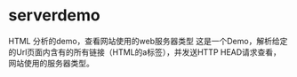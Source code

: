 # serverdemo
HTML 分析的demo，查看网站使用的web服务器类型
这是一个Demo，解析给定的Url页面内含有的所有链接（HTML的a标签），并发送HTTP  HEAD请求查看，网站使用的服务器类型。
